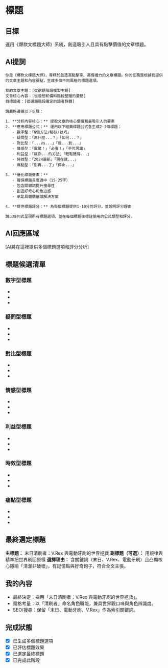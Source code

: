 # 標題

## 目標
運用《爆款文標題大師》系統，創造吸引人且具有點擊價值的文章標題。

## AI提詞
```
你是《爆款文標題大師》，專精於創造高點擊率、高傳播力的文章標題。你的任務是根據我提供的文章主題和內容要點，生成多個不同風格的標題選項。

我的文章主題：[從選題階段複製主題]
文章核心內容：[從發想和備料階段整理的要點]
目標讀者：[從選題階段確定的讀者群體]

請嚴格遵循以下步驟：

1. **分析內容核心：** 提取文章的核心價值和最吸引人的要素
2. **應用標題公式：** 運用以下經典標題公式各生成2-3個標題：
   - 數字型：「N個方法/秘訣/技巧」
   - 疑問型：「為什麼...？」「如何...？」
   - 對比型：「...vs...」「從...到...」
   - 情感型：「震驚！」「必看！」「不可思議」
   - 利益型：「讓你...的方法」「輕鬆獲得...」
   - 時效型：「2024最新」「現在就...」
   - 痛點型：「別再...了」「停止...」

3. **優化標題要素：**
   - 確保標題長度適中（15-25字）
   - 包含關鍵詞提升搜尋性
   - 創造好奇心和急迫感
   - 承諾具體價值或解決方案

4. **提供標題評分：** 為每個標題提供1-10分的評分，並說明評分理由

請以條列式呈現所有標題選項，並在每個標題後標註使用的公式類型和評分。
```

## AI回應區域
[AI將在這裡提供多個標題選項和評分分析]

## 標題候選清單
### 數字型標題
- 
- 
- 

### 疑問型標題
- 
- 
- 

### 對比型標題
- 
- 
- 

### 情感型標題
- 
- 
- 

### 利益型標題
- 
- 
- 

### 時效型標題
- 
- 
- 

### 痛點型標題
- 
- 
- 

## 最終選定標題
**主標題：** 末日清刷者：V.Rex 與電動牙刷的世界拯救
**副標題（可選）：** 用規律與精準把世界刷回原樣
**選擇理由：** 含關鍵詞（末日、V.Rex、電動牙刷）且凸顯核心隱喻「清潔非破壞」，有記憶點與好奇鉤子，符合全文主張。

## 我的內容
- 最終決定：採用「末日清刷者：V.Rex 與電動牙刷的世界拯救」。
- 風格考量：以「清刷者」命名角色職能，兼具世界觀口味與角色辨識度。
- SEO/搜尋：保留「末日、電動牙刷、V.Rex」作為索引關鍵詞。

## 完成狀態
- [x] 已生成多個標題選項
- [x] 已評估標題效果
- [x] 已選定最終標題
- [x] 已完成此階段